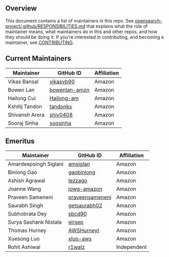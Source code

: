 ## Overview

This document contains a list of maintainers in this repo. See [opensearch-project/.github/RESPONSIBILITIES.md](https://github.com/opensearch-project/.github/blob/main/RESPONSIBILITIES.md#maintainer-responsibilities) that explains what the role of maintainer means, what maintainers do in this and other repos, and how they should be doing it. If you're interested in contributing, and becoming a maintainer, see [CONTRIBUTING](CONTRIBUTING.md).

## Current Maintainers

| Maintainer            | GitHub ID                                             | Affiliation |
|-----------------------|-------------------------------------------------------| ----------- |
| Vikas Bansal          | [vikasvb90](https://github.com/vikasvb90)             | Amazon      |
| Bowen Lan             | [bowenlan-amzn](https://github.com/bowenlan-amzn)     | Amazon      |
| Hailong Cui           | [Hailong-am](https://github.com/Hailong-am)           | Amazon      |
| Kshitij Tandon        | [tandonks](https://github.com/tandonks)               | Amazon      |
| Shivansh Arora        | [shiv0408](https://github.com/shiv0408)               | Amazon      |
| Sooraj Sinha          | [soosinha](https://github.com/soosinha)               | Amazon      |

## Emeritus

| Maintainer            | GitHub ID                                             | Affiliation |
|-----------------------|-------------------------------------------------------| ----------- |
| Amardeepsingh Siglani | [amsiglan](https://github.com/amsiglan)               | Amazon      |
| Binlong Gao           | [gaobinlong](https://github.com/gaobinlong)           | Amazon      |
| Ashish Agrawal        | [lezzago](https://github.com/lezzago)                 | Amazon      |
| Joanne Wang           | [jowg-amazon](https://github.com/jowg-amazon)         | Amazon      |
| Praveen Sameneni      | [praveensameneni](https://github.com/praveensameneni) | Amazon      |
| Saurabh Singh         | [getsaurabh02](https://github.com/getsaurabh02/)      | Amazon      |
| Subhobrata Dey        | [sbcd90](https://github.com/sbcd90)                   | Amazon      |
| Surya Sashank Nistala | [eirsep](https://github.com/eirsep)                   | Amazon      |
| Thomas Hurney         | [AWSHurneyt](https://github.com/AWSHurneyt)           | Amazon      |
| Xuesong Luo           | [xluo-aws](https://github.com/xluo-aws)               | Amazon      |
| Rohit Ashiwal         | [r1walz](https://github.com/r1walz)                   | Independent |
